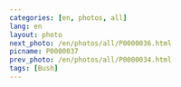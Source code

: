 ```yaml
---
categories: [en, photos, all]
lang: en
layout: photo
next_photo: /en/photos/all/P0000036.html
picname: P0000037
prev_photo: /en/photos/all/P0000034.html
tags: [Bush]
---
```

